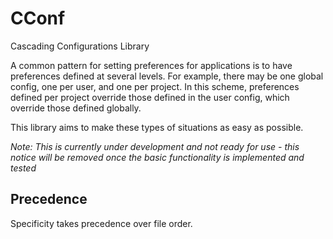 CConf
=====

Cascading Configurations Library


A common pattern for setting preferences for applications is to have preferences defined at several levels.
For example, there may be one global config, one per user, and one per project.
In this scheme, preferences defined per project override those defined in the user config, which override those defined globally.

This library aims to make these types of situations as easy as possible.

*Note: This is currently under development and not ready for use -
this notice will be removed once the basic functionality is implemented and tested*


## Precedence

Specificity takes precedence over file order.
